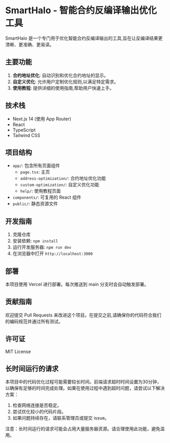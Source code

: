 # SmartHalo - 智能合约反编译输出优化工具

SmartHalo 是一个专门用于优化智能合约反编译输出的工具,旨在让反编译结果更清晰、更准确、更易读。

## 主要功能

1. **合约地址优化**: 自动识别和优化合约地址的显示。
2. **自定义优化**: 允许用户定制优化规则,以满足特定需求。
3. **使用教程**: 提供详细的使用指南,帮助用户快速上手。

## 技术栈

- Next.js 14 (使用 App Router)
- React
- TypeScript
- Tailwind CSS

## 项目结构

- `app/`: 包含所有页面组件
  - `page.tsx`: 主页
  - `address-optimization/`: 合约地址优化功能
  - `custom-optimization/`: 自定义优化功能
  - `help/`: 使用教程页面
- `components/`: 可复用的 React 组件
- `public/`: 静态资源文件

## 开发指南

1. 克隆仓库
2. 安装依赖: `npm install`
3. 运行开发服务器: `npm run dev`
4. 在浏览器中打开 `http://localhost:3000`

## 部署

本项目使用 Vercel 进行部署。每次推送到 main 分支时会自动触发部署。

## 贡献指南

欢迎提交 Pull Requests 来改进这个项目。在提交之前,请确保你的代码符合我们的编码规范并通过所有测试。

## 许可证

MIT License

## 长时间运行的请求

本项目中的代码优化过程可能需要较长时间。前端请求超时时间设置为30分钟，以确保有足够的时间完成处理。如果在使用过程中遇到超时问题，请尝试以下解决方案：

1. 检查网络连接是否稳定。
2. 尝试优化较小的代码片段。
3. 如果问题持续存在，请联系管理员或提交 issue。

注意：长时间运行的请求可能会占用大量服务器资源。请合理使用此功能，避免滥用。
